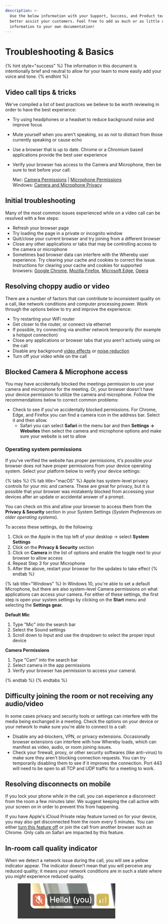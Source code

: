 ```yaml
---
description: >-
  Use the below information with your Support, Success, and Product teams to
  better assist your customers. Feel free to add as much or as little of this
  information to your own documentation!
---
```


# Troubleshooting & Basics

{% hint style="success" %}
The information in this document is intentionally brief and neutral to allow for your team to more easily add your voice and tone.
{% endhint %}

## Video call tips & tricks

We've compiled a list of best practices we believe to be worth reviewing in order to have the best experience:&#x20;

* Try using headphones or a headset to reduce background noise and improve focus
* Mute yourself when you aren't speaking, so as not to distract from those currently speaking or cause echo
* Use a browser that is up to date. Chrome or a Chromium based applications provide the best user experience
*   Verify your browser has access to the Camera and Microphone, then be sure to test before your call:

    Mac: [Camera Permissions](https://support.apple.com/guide/mac-help/control-access-to-the-camera-mchlf6d108da/mac) | [Microphone Permissions](https://support.apple.com/guide/mac-help/control-access-to-the-microphone-on-mac-mchla1b1e1fe/mac)\
    Windows: [Camera and Microphone Privacy](https://support.microsoft.com/en-us/windows/windows-camera-microphone-and-privacy-a83257bc-e990-d54a-d212-b5e41beba857)

## Initial troubleshooting

Many of the most common issues experienced while on a video call can be resolved with a few steps:

* Refresh your browser page
* Try loading the page in a private or incognito window
* Quit/close your current browser and try joining from a different browser
* Close any other applications or tabs that may be controlling access to the camera or microphone
* Sometimes bad browser data can interfere with the Whereby user experience. Try clearing your cache and cookies to correct the issue. Instructions for clearing your cache and cookies for supported browsers: [Google Chrome](https://support.google.com/accounts/answer/32050?co=GENIE.Platform=Desktop\&hl=en), [Mozilla Firefox](https://support.mozilla.org/en-US/kb/how-clear-firefox-cache), [Microsoft Edge](https://support.microsoft.com/en-us/help/10607/microsoft-edge-view-delete-browser-history), [Opera](http://help.opera.com/Windows/12.10/en/cache.html)

## Resolving choppy audio or video

There are a number of factors that can contribute to inconsistent quality on a call, like network conditions and computer processing power. Work through the options below to try and improve the experience:

* Try restarting your WiFi router
* Get closer to the router, or connect via ethernet
* If possible, try connecting via another network temporarily (for example a hotspot connection)
* Close any applications or browser tabs that you aren't actively using on the call
* Disable any background [video effects](https://whereby.helpscoutdocs.com/article/712-background-effects) or [noise reduction](https://whereby.helpscoutdocs.com/article/711-noise-reduction)
* Turn off your video while on the call

## Blocked Camera & Microphone access

You may have accidentally blocked the meetings permission to use your camera and microphone for the meeting. Or, your browser doesn't have your device permission to utilize the camera and microphone. Follow the recommendations below to correct common problems:

* Check to see if you've accidentally blocked permissions. For Chrome, Edge, and Firefox you can find a camera icon in the address bar. Select it and then allow.&#x20;
  * Safari you can select **Safari** in the menu bar and then **Settings -> Websites** then select the camera and microphone options and make sure your website is set to allow

### Operating system permissions

If you've verified the website has proper permissions, it's possible your browser does not have proper permissions from your device operating system. Select your platform below to verify your device settings:

{% tabs %}
{% tab title="macOS" %}
Apple has system-level privacy controls for your mic and camera. These are great for privacy, but it is possible that your browser was mistakenly blocked from accessing your devices after an update or accidental answer of a prompt.&#x20;

You can check on this and allow your browser to access them from the **Privacy & Security** section in your System Settings (_System Preferences on older operating systems_).&#x20;

To access these settings, do the following:&#x20;

1. Click on the Apple in the top left of your desktop -> select **System Settings**
2. Click on the **Privacy & Security** section
3. Click on **Camera** in the list of options and enable the toggle next to your browser to allow access
4. Repeat Step 3 for your Microphone
5. After the above, restart your browser for the updates to take effect
{% endtab %}

{% tab title="Windows" %}
In Windows 10, you're able to set a default Microphone, but there are also system-level Camera permissions on what applications can access your camera. For either of these settings, the first  step is open your system settings by clicking on the **Start** menu and selecting the **Settings gear.**



**Default Mic**

1. Type "Mic" into the search bar&#x20;
2. Select the Sound settings
3. Scroll down to Input and use the dropdown to select the proper input device

**Camera Permissions**

1. Type "Cam" into the search bar
2. Select camera in the app permissions
3. Verify your browser has permission to access your camera\

{% endtab %}
{% endtabs %}

## Difficulty joining the room or not receiving any audio/video

In some cases privacy and security tools or settings can interfere with the media being exchanged in a meeting. Check the options on your device or your network to make sure you're able to connect to a call:

* Disable any ad-blockers, VPN, or privacy extensions. Occasionally browser extensions can interfere with how Whereby loads, which can manifest as video, audio, or room joining issues.
* Check your firewall, proxy, or other security softwares (like anti-virus) to make sure they aren't blocking connection requests. You can try temporarily disabling them to see if it improves the connection. Port 443 will need to be open to all TCP and UDP traffic for a meeting to work.&#x20;

## Resolving disconnects on mobile

If you lock your phone while in the call, you can experience a disconnect from the room a few minutes later. We suggest keeping the call active with your screen on in order to prevent this from happening.&#x20;

If you have Apple's iCloud Private relay feature turned on for your device, you may also get disconnected from the room every 5 minutes. You can either [turn this feature off](https://support.apple.com/guide/icloud/mm7dc25cb68f/icloud) or join the call from another browser such as Chrome. Only calls on Safari are impacted by this feature.&#x20;

## In-room call quality indicator

When we detect a network issue during the call, you will see a yellow indicator appear. The indicator doesn’t mean that you will perceive any reduced quality; it means your network conditions are in such a state where you _might_ experience reduced quality.&#x20;

<figure><img src="../../.gitbook/assets/image.png" alt=""><figcaption></figcaption></figure>

